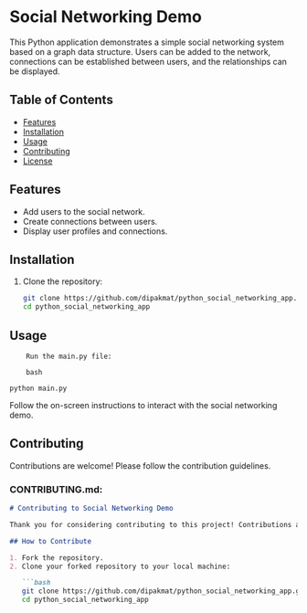 # Social Networking Demo

This Python application demonstrates a simple social networking system based on a graph data structure. Users can be added to the network, connections can be established between users, and the relationships can be displayed.

## Table of Contents
- [Features](#features)
- [Installation](#installation)
- [Usage](#usage)
- [Contributing](#contributing)
- [License](#license)

## Features

- Add users to the social network.
- Create connections between users.
- Display user profiles and connections.

## Installation

1. Clone the repository:

   ```bash
   git clone https://github.com/dipakmat/python_social_networking_app.git
   cd python_social_networking_app
## Usage

```
    Run the main.py file:

    bash

python main.py
```
Follow the on-screen instructions to interact with the social networking demo.

## Contributing

Contributions are welcome! Please follow the contribution guidelines.

### CONTRIBUTING.md:

```markdown
# Contributing to Social Networking Demo

Thank you for considering contributing to this project! Contributions are encouraged and welcomed.

## How to Contribute

1. Fork the repository.
2. Clone your forked repository to your local machine:

   ```bash
   git clone https://github.com/dipakmat/python_social_networking_app.git
   cd python_social_networking_app
```
